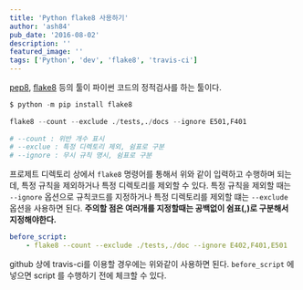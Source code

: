 ```yaml
---
title: 'Python flake8 사용하기'
author: 'ash84'
pub_date: '2016-08-02'
description: ''
featured_image: ''
tags: ['Python', 'dev', 'flake8', 'travis-ci']
---
```


[pep8](https://pypi.python.org/pypi/pep8), [flake8](http://flake8.pycqa.org/en/latest/) 등의 툴이 파이썬 코드의 정적검사를 하는 툴이다. 

```python
$ python -m pip install flake8
  
flake8 --count --exclude ./tests,./docs --ignore E501,F401
  
# --count : 위반 개수 표시
# --exclue : 특정 디렉토리 제외, 쉼표로 구분
# --ignore : 무시 규칙 명시, 쉼표로 구분
```

프로제트 디렉토리 상에서 ```flake8``` 명령어를 통해서 위와 같이 입력하고 수행하며 되는데, 특정 규칙을 제외하거나 특정 디렉토리를 제외할 수 있다. 특정 규칙을 제외할 때는 ```--ignore``` 옵션으로 규칙코드를 지정하거나 특정 디렉토리를 제외할 떄는 ```--exclude``` 옵션을 사용하면 된다. **주의할 점은 여러개를 지정할때는 공백없이 쉼표(,)로 구분해서 지정해야한다.** 

```yaml
before_script:
    - flake8 --count --exclude ./tests,./doc --ignore E402,F401,E501
```

github 상에  travis-ci를 이용할 경우에는 위와같이 사용하면 된다. ```before_script``` 에 넣으면 script 를 수행하기 전에 체크할 수 있다. 


